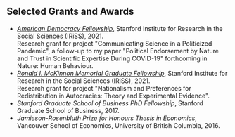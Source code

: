 ## Selected Grants and Awards

<ul style="margin:0 0 20px;">
  <li><a href="https://iriss.stanford.edu/people/floyd-jiuyun-zhang"><em>American Democracy Fellowship</em></a>, Stanford Institute for Research in the Social Sciences (IRiSS), 2021.</li>
   Research grant for project "Communicating Science in a Politicized Pandemic", a follow-up to my paper "Political Endorsement by Nature and Trust in Scientific Expertise During COVID-19" forthcoming in Nature: Human Behaviour.

  <li><a href="https://kingcenter.stanford.edu/floyd-zhang"><em>Ronald I. McKinnon Memorial Graduate Fellowship</em></a>, Stanford Institute for Research in the Social Sciences (IRiSS), 2021.</li>
   Research grant for project "Nationalism and Preferences for Redistribution in Autocracies: Theory and Experimental Evidence".

  <li><em>Stanford Graduate School of Business PhD Fellowship</em>, Stanford Graduate School of Business, 2017.</li>
  <li><em>Jamieson-Rosenbluth Prize for Honours Thesis in Economics</em>, Vancouver School of Economics, University of British Columbia, 2016.</li>

</ul>
